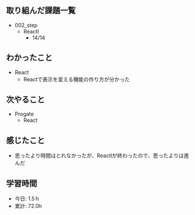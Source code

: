 ## 取り組んだ課題一覧
- 002_step
  - ReactⅠ
    - 14/14
   

## わかったこと
- React
  - Reactで表示を変える機能の作り方が分かった
 
## 次やること
- Progate
  - React
    
## 感じたこと
- 思ったより時間はとれなかったが、ReactⅠが終わったので、思ったよりは進んだ
  
## 学習時間
- 今日: 1.5ｈ
- 累計: 72.0h
